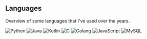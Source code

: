 
## Languages
Overview of some languages that I've used over the years.

<p align="left">
  <img src="https://img.shields.io/badge/python%20-%2314354C.svg?&style=for-the-badge&logo=python&logoColor=white" alt="Python">
  <img src="https://img.shields.io/badge/java-%23ED8B00.svg?&style=for-the-badge&logo=java&logoColor=white" alt="Java">
  <img src="https://img.shields.io/badge/Kotlin-5a347d?style=for-the-badge&logo=kotlin&logoColor=white" alt="Kotlin">
  <img src="https://img.shields.io/badge/C-384196?style=for-the-badge&logo=C&logoColor=white" alt="C">
  <img src="https://img.shields.io/badge/Go-00ADD8?style=for-the-badge&logo=go&logoColor=white" alt="Golang">
  <img src="https://img.shields.io/badge/Javascript-F0DB4F?style=for-the-badge&labelColor=black&logo=javascript&logoColor=F0DB4F" alt="JavaScript">
  <img src="https://img.shields.io/badge/MySQL-4479A1?style=for-the-badge&logo=mysql&logoColor=white" alt="MySQL"><br>
</p>
